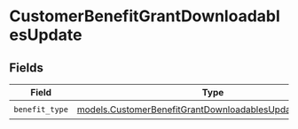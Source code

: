 # CustomerBenefitGrantDownloadablesUpdate


## Fields

| Field                                                                                                                        | Type                                                                                                                         | Required                                                                                                                     | Description                                                                                                                  |
| ---------------------------------------------------------------------------------------------------------------------------- | ---------------------------------------------------------------------------------------------------------------------------- | ---------------------------------------------------------------------------------------------------------------------------- | ---------------------------------------------------------------------------------------------------------------------------- |
| `benefit_type`                                                                                                               | [models.CustomerBenefitGrantDownloadablesUpdateBenefitType](../models/customerbenefitgrantdownloadablesupdatebenefittype.md) | :heavy_check_mark:                                                                                                           | N/A                                                                                                                          |